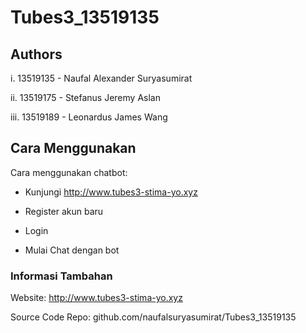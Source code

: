 # Tubes3_13519135

## Authors

i.   13519135 - Naufal Alexander Suryasumirat

ii.  13519175 - Stefanus Jeremy Aslan

iii. 13519189 - Leonardus James Wang

## Cara Menggunakan

Cara menggunakan chatbot:

- Kunjungi http://www.tubes3-stima-yo.xyz

- Register akun baru

- Login

- Mulai Chat dengan bot


### Informasi Tambahan

Website: http://www.tubes3-stima-yo.xyz

Source Code Repo: github.com/naufalsuryasumirat/Tubes3_13519135
